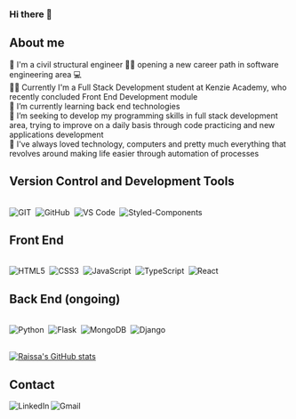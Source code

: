 ### Hi there 👋

<h2>About me</h2>
  📝 I'm a civil structural engineer 👩‍🎓 opening a new career path in software engineering area 💻<br/>
  👩‍💻 Currently I'm a Full Stack Development student at Kenzie Academy, who recently concluded Front End Development module<br/>
  🌱 I’m currently learning back end technologies<br/>
  🎯 I’m seeking to develop my programming skills in full stack development area, trying to improve on a daily basis through code practicing and new applications development<br/>
  💚 I've always loved technology, computers and pretty much everything that revolves around making life easier through automation of processes<br/>
  
<h2>Version Control and Development Tools</h2>
  <div style="display: inline_block"><br>
    <img alt="GIT" src="https://img.shields.io/badge/Git-F05032?style=for-the-badge&logo=git&logoColor=white"/>&nbsp
    <img alt="GitHub" src="https://img.shields.io/badge/GitHub-100000?style=for-the-badge&logo=github&logoColor=white"/>&nbsp
    <img alt="VS Code" src="https://img.shields.io/badge/Visual_Studio_Code-0078D4?style=for-the-badge&logo=visual%20studio%20code&logoColor=white"/>&nbsp
    <img alt="Styled-Components" src="https://img.shields.io/badge/styled--components-DB7093?style=for-the-badge&logo=styled-components&logoColor=white"/>&nbsp
  </div>

<h2>Front End</h2>
  <div style="display: inline_block"><br>
    <img alt="HTML5" src="https://img.shields.io/badge/HTML5-E34F26?style=for-the-badge&logo=html5&logoColor=white"/>&nbsp
    <img alt="CSS3" src="https://img.shields.io/badge/CSS3-1572B6?style=for-the-badge&logo=css3&logoColor=white"/>&nbsp
    <img alt="JavaScript" src="https://img.shields.io/badge/JavaScript-323330?style=for-the-badge&logo=javascript&logoColor=F7DF1E"/>&nbsp
    <img alt="TypeScript" src="https://img.shields.io/badge/TypeScript-007ACC?style=for-the-badge&logo=typescript&logoColor=white"/>&nbsp
    <img alt="React" src="https://img.shields.io/badge/React-20232A?style=for-the-badge&logo=react&logoColor=61DAFB"/>&nbsp
  </div>

<h2>Back End (ongoing)</h2>
<div style="display: inline_block"><br>
    <img alt="Python" src="https://img.shields.io/badge/Python-4584b6?style=for-the-badge&logo=python&logoColor=ffde57"/>&nbsp
    <img alt="Flask" src="https://img.shields.io/badge/Flask-white?style=for-the-badge&logo=flask&logoColor=black"/>&nbsp
    <img alt="MongoDB" src="https://img.shields.io/badge/Mongo-3f3e42?style=for-the-badge&logo=mongodb&logoColor=4db33d"/>&nbsp
    <img alt="Django" src="https://img.shields.io/badge/Django-0c4b33?style=for-the-badge&logo=django&logoColor=white"/>&nbsp
  </div><br>
  
[![Raissa's GitHub stats](https://github-readme-stats.vercel.app/api?username=raissalst&show_icons=true&theme=aura)](https://github.com/raissalst/github-readme-stats)
<!--[![Top Languages](https://github-readme-stats.vercel.app/api/top-langs/?username=raissalst&layout=compact)](https://github.com/raissalst/github-readme-stats)
-->

<h2>Contact</h2>
  <a href="https://www.linkedin.com/in/raissalstoledo/"><img align="left" alt="LinkedIn" src="https://img.shields.io/badge/LinkedIn-0077B5?style=for-the-badge&logo=linkedin&logoColor=white" /></a>
  <a href="mailto:raissalst@gmail.com"><img align="left" alt="Gmail" src="https://img.shields.io/badge/Gmail-D14836?style=for-the-badge&logo=gmail&logoColor=white" /></a>



